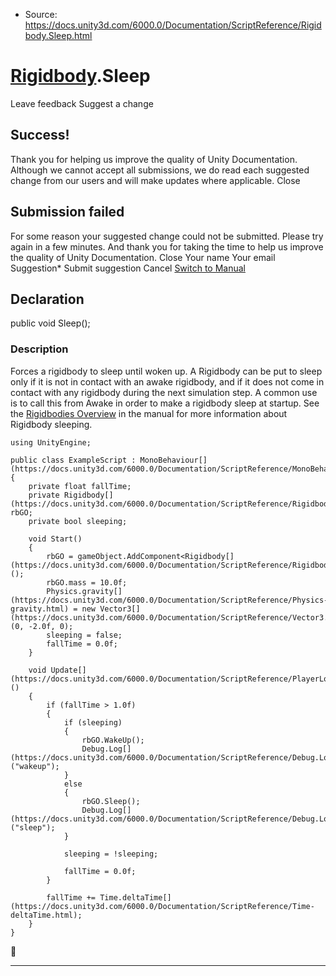 * Source: https://docs.unity3d.com/6000.0/Documentation/ScriptReference/Rigidbody.Sleep.html

#  [Rigidbody](https://docs.unity3d.com/6000.0/Documentation/ScriptReference/Rigidbody.html).Sleep
Leave feedback
Suggest a change
## Success!
Thank you for helping us improve the quality of Unity Documentation. Although we cannot accept all submissions, we do read each suggested change from our users and will make updates where applicable.
Close
## Submission failed
For some reason your suggested change could not be submitted. Please <a>try again</a> in a few minutes. And thank you for taking the time to help us improve the quality of Unity Documentation.
Close
Your name Your email Suggestion* Submit suggestion
Cancel
[Switch to Manual](https://docs.unity3d.com/6000.0/Documentation/Manual/class-Rigidbody.html "Go to Rigidbody Component in the Manual")
## Declaration
public void Sleep(); 
### Description
Forces a rigidbody to sleep until woken up.
A Rigidbody can be put to sleep only if it is not in contact with an awake rigidbody, and if it does not come in contact with any rigidbody during the next simulation step. A common use is to call this from Awake in order to make a rigidbody sleep at startup. See the [Rigidbodies Overview](https://docs.unity3d.com/6000.0/Documentation/Manual/RigidbodiesOverview.html) in the manual for more information about Rigidbody sleeping.
```
using UnityEngine;  
  
public class ExampleScript : MonoBehaviour[](https://docs.unity3d.com/6000.0/Documentation/ScriptReference/MonoBehaviour.html)
{
    private float fallTime;
    private Rigidbody[](https://docs.unity3d.com/6000.0/Documentation/ScriptReference/Rigidbody.html) rbGO;
    private bool sleeping;  
  
    void Start()
    {
        rbGO = gameObject.AddComponent<Rigidbody[](https://docs.unity3d.com/6000.0/Documentation/ScriptReference/Rigidbody.html)>();
        rbGO.mass = 10.0f;
        Physics.gravity[](https://docs.unity3d.com/6000.0/Documentation/ScriptReference/Physics-gravity.html) = new Vector3[](https://docs.unity3d.com/6000.0/Documentation/ScriptReference/Vector3.html)(0, -2.0f, 0);
        sleeping = false;
        fallTime = 0.0f;
    }  
  
    void Update[](https://docs.unity3d.com/6000.0/Documentation/ScriptReference/PlayerLoop.Update.html)()
    {
        if (fallTime > 1.0f)
        {
            if (sleeping)
            {
                rbGO.WakeUp();
                Debug.Log[](https://docs.unity3d.com/6000.0/Documentation/ScriptReference/Debug.Log.html)("wakeup");
            }
            else
            {
                rbGO.Sleep();
                Debug.Log[](https://docs.unity3d.com/6000.0/Documentation/ScriptReference/Debug.Log.html)("sleep");
            }  
  
            sleeping = !sleeping;  
  
            fallTime = 0.0f;
        }  
  
        fallTime += Time.deltaTime[](https://docs.unity3d.com/6000.0/Documentation/ScriptReference/Time-deltaTime.html);
    }
}

```

* * *
